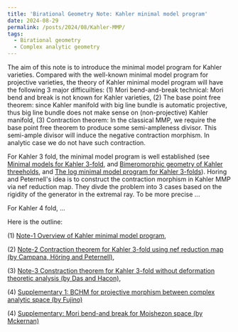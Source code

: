 ```yaml
---
title: 'Birational Geometry Note: Kahler minimal model program'
date: 2024-08-29
permalink: /posts/2024/08/Kahler-MMP/
tags:
  - Birational geometry
  - Complex analytic geometry
---
```


The aim of this note is to introduce the minimal model program for Kahler varieties. Compared with the well-known minimal model program for projective varieties, the theory of Kahler minimal model program will have the following 3 major difficuilties: (1) Mori bend-and-break technical: Mori bend and break is not known for Kahler varieties, (2) The base point free theorem: since Kahler manifold with big line bundle is automatic projective, thus big line bundle does not make sense on (non-projective) Kahler manifold, (3) Contraction theorem: In the classical MMP, we require the base point free theorem to produce some semi-ampleness divisor. This semi-ample divisor will induce the negative contraction morphism. In analytic case we do not have such contraction.

For Kahler 3 fold, the minimal model program is well established (see [Minimal models for Kahler 3-fold](https://link.springer.com/article/10.1007/s00222-015-0592-x), and [Bimeromorphic geometry of Kahler threeholds](https://math.univ-cotedazur.fr/~hoering/articles/a30-kaehler-survey.pdf), and [The log minimal model program for Kahler 3-folds](https://arxiv.org/pdf/2009.05924v4)). Horing and Peternell's idea is to construct the contraction morphism in Kahler MMP via nef reduction map. They divde the problem into 3 cases based on the rigidity of the generator in the extremal ray. To be more precise ...

For Kahler 4 fold, ...


Here is the outline:

(1) [Note-1 Overview of Kahler minimal model program](https://yilimath.github.io/files/Birational/KahlerMMP/Overview.pdf),

(2) [Note-2 Contraction theorem for Kahler 3-fold using nef reduction map (by Campana, Höring and Peternell)](https://yilimath.github.io/files/Birational/KahlerMMP/ContractionNefReduction.pdf),

(3) [Note-3 Constraction theorem for Kahler 3-fold without deformation theoretic analysis (by Das and Hacon)](https://yilimath.github.io/files/Birational/KahlerMMP/ContractionDasHacon.pdf),

(4) [Supplementary 1: BCHM for projective morphism between complex analytic space (by Fujino)]()

(4) [Supplementary: Mori bend-and break for Moishezon space (by Mckernan)](https://yilimath.github.io/files/Birational/KahlerMMP/MoriBendBreakMoishezon.pdf)
